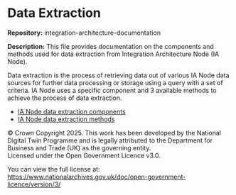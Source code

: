 # Data Extraction
**Repository:** integration-architecture-documentation 

**Description:** This file provides documentation on the components and methods used for data extraction from Integration Architecture Node (IA Node). 

<!-- SPDX-License-Identifier: OGL-UK-3.0 -->

Data extraction is the process of retrieving data out of various IA Node data sources for further data processing or storage using a query with a set of criteria. IA Node uses a specific component and 3 available methods to achieve the process of data extraction. 
- [IA Node data extraction components](data-extraction-components.md) 
- [IA Node data extraction methods](data-extraction-methods.md) 


© Crown Copyright 2025. This work has been developed by the National Digital Twin Programme and is legally attributed to the Department for Business and Trade (UK) as the governing entity.  
Licensed under the Open Government Licence v3.0.  

You can view the full license at:  
https://www.nationalarchives.gov.uk/doc/open-government-licence/version/3/
